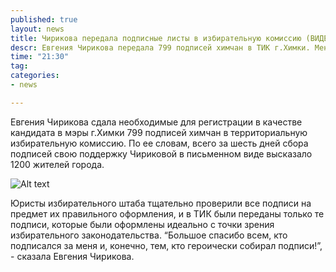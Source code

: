 ```yaml
---
published: true
layout: news
title: Чирикова передала подписные листы в избирательную комиссию (ВИДЕО)
descr: Евгения Чирикова передала 799 подписей химчан в ТИК г.Химки. Меньше чем за неделю волонтерами штаба было собрано 1200 подписей.  
time: "21:30"
tag:
categories:
- news

---
```


Евгения Чирикова сдала необходимые для регистрации в качестве кандидата в мэры г.Химки 799 подписей химчан в территориальную избирательную комиссию. По ее словам, всего за шесть дней сбора подписей свою поддержку Чириковой в письменном виде высказало 1200 жителей города. 

![Alt text](http://img-fotki.yandex.ru/get/6507/21992.3d/0_8b8a3_909135bb_XXL.jpg)

Юристы избирательного штаба тщательно проверили все подписи на предмет их правильного оформления, и в ТИК были переданы только те подписи, которые были оформлены идеально с точки зрения избирательного законодательства. “Большое спасибо всем, кто подписался за меня и, конечно, тем, кто героически собирал подписи!”, - сказала Евгения Чирикова.

<object width="420" height="315"><param name="movie" value="http://www.youtube.com/v/Kr5Qr2Lzmqk?version=3&amp;hl=ru_RU"></param><param name="allowFullScreen" value="true"></param><param name="allowscriptaccess" value="always"></param><embed src="http://www.youtube.com/v/Kr5Qr2Lzmqk?version=3&amp;hl=ru_RU" type="application/x-shockwave-flash" width="420" height="315" allowscriptaccess="always" allowfullscreen="true"></embed></object>